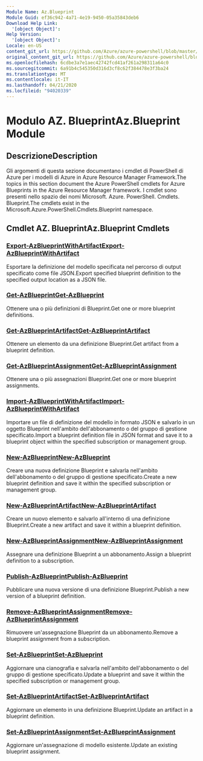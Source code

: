 ```yaml
---
Module Name: Az.Blueprint
Module Guid: ef36c942-4a71-4e19-9450-05a35843deb6
Download Help Link:
  '[object Object]': 
Help Version:
  '[object Object]': 
Locale: en-US
content_git_url: https://github.com/Azure/azure-powershell/blob/master/src/Blueprint/Blueprint/help/Az.Blueprint.md
original_content_git_url: https://github.com/Azure/azure-powershell/blob/master/src/Blueprint/Blueprint/help/Az.Blueprint.md
ms.openlocfilehash: 6cdbe3a7e1aec42742fcd41af261a298311a64c0
ms.sourcegitcommit: 6a91b4c545350d316d3cf8c62f384478e3f3ba24
ms.translationtype: MT
ms.contentlocale: it-IT
ms.lasthandoff: 04/21/2020
ms.locfileid: "94020339"
---
```

# <span data-ttu-id="3723b-101">Modulo AZ. Blueprint</span><span class="sxs-lookup"><span data-stu-id="3723b-101">Az.Blueprint Module</span></span>
## <span data-ttu-id="3723b-102">Descrizione</span><span class="sxs-lookup"><span data-stu-id="3723b-102">Description</span></span>
<span data-ttu-id="3723b-103">Gli argomenti di questa sezione documentano i cmdlet di PowerShell di Azure per i modelli di Azure in Azure Resource Manager Framework.</span><span class="sxs-lookup"><span data-stu-id="3723b-103">The topics in this section document the Azure PowerShell cmdlets for Azure Blueprints in the Azure Resource Manager framework.</span></span> <span data-ttu-id="3723b-104">I cmdlet sono presenti nello spazio dei nomi Microsoft. Azure. PowerShell. Cmdlets. Blueprint.</span><span class="sxs-lookup"><span data-stu-id="3723b-104">The cmdlets exist in the Microsoft.Azure.PowerShell.Cmdlets.Blueprint namespace.</span></span>

## <span data-ttu-id="3723b-105">Cmdlet AZ. Blueprint</span><span class="sxs-lookup"><span data-stu-id="3723b-105">Az.Blueprint Cmdlets</span></span>
### [<span data-ttu-id="3723b-106">Export-AzBlueprintWithArtifact</span><span class="sxs-lookup"><span data-stu-id="3723b-106">Export-AzBlueprintWithArtifact</span></span>](Export-AzBlueprintWithArtifact.md)
<span data-ttu-id="3723b-107">Esportare la definizione del modello specificata nel percorso di output specificato come file JSON.</span><span class="sxs-lookup"><span data-stu-id="3723b-107">Export specified blueprint definition to the specified output location as a JSON file.</span></span> 

### [<span data-ttu-id="3723b-108">Get-AzBlueprint</span><span class="sxs-lookup"><span data-stu-id="3723b-108">Get-AzBlueprint</span></span>](Get-AzBlueprint.md)
<span data-ttu-id="3723b-109">Ottenere una o più definizioni di Blueprint.</span><span class="sxs-lookup"><span data-stu-id="3723b-109">Get one or more blueprint definitions.</span></span>

### [<span data-ttu-id="3723b-110">Get-AzBlueprintArtifact</span><span class="sxs-lookup"><span data-stu-id="3723b-110">Get-AzBlueprintArtifact</span></span>](Get-AzBlueprintArtifact.md)
<span data-ttu-id="3723b-111">Ottenere un elemento da una definizione Blueprint.</span><span class="sxs-lookup"><span data-stu-id="3723b-111">Get artifact from a blueprint definition.</span></span>

### [<span data-ttu-id="3723b-112">Get-AzBlueprintAssignment</span><span class="sxs-lookup"><span data-stu-id="3723b-112">Get-AzBlueprintAssignment</span></span>](Get-AzBlueprintAssignment.md)
<span data-ttu-id="3723b-113">Ottenere una o più assegnazioni Blueprint.</span><span class="sxs-lookup"><span data-stu-id="3723b-113">Get one or more blueprint assignments.</span></span>

### [<span data-ttu-id="3723b-114">Import-AzBlueprintWithArtifact</span><span class="sxs-lookup"><span data-stu-id="3723b-114">Import-AzBlueprintWithArtifact</span></span>](Import-AzBlueprintWithArtifact.md)
<span data-ttu-id="3723b-115">Importare un file di definizione del modello in formato JSON e salvarlo in un oggetto Blueprint nell'ambito dell'abbonamento o del gruppo di gestione specificato.</span><span class="sxs-lookup"><span data-stu-id="3723b-115">Import a blueprint definition file in JSON format and save it to a blueprint object within the specified subscription or management group.</span></span>

### [<span data-ttu-id="3723b-116">New-AzBlueprint</span><span class="sxs-lookup"><span data-stu-id="3723b-116">New-AzBlueprint</span></span>](New-AzBlueprint.md)
<span data-ttu-id="3723b-117">Creare una nuova definizione Blueprint e salvarla nell'ambito dell'abbonamento o del gruppo di gestione specificato.</span><span class="sxs-lookup"><span data-stu-id="3723b-117">Create a new blueprint definition and save it within the specified subscription or management group.</span></span>

### [<span data-ttu-id="3723b-118">New-AzBlueprintArtifact</span><span class="sxs-lookup"><span data-stu-id="3723b-118">New-AzBlueprintArtifact</span></span>](New-AzBlueprintArtifact.md)
<span data-ttu-id="3723b-119">Creare un nuovo elemento e salvarlo all'interno di una definizione Blueprint.</span><span class="sxs-lookup"><span data-stu-id="3723b-119">Create a new artifact and save it within a blueprint definition.</span></span>

### [<span data-ttu-id="3723b-120">New-AzBlueprintAssignment</span><span class="sxs-lookup"><span data-stu-id="3723b-120">New-AzBlueprintAssignment</span></span>](New-AzBlueprintAssignment.md)
<span data-ttu-id="3723b-121">Assegnare una definizione Blueprint a un abbonamento.</span><span class="sxs-lookup"><span data-stu-id="3723b-121">Assign a blueprint definition to a subscription.</span></span>

### [<span data-ttu-id="3723b-122">Publish-AzBlueprint</span><span class="sxs-lookup"><span data-stu-id="3723b-122">Publish-AzBlueprint</span></span>](Publish-AzBlueprint.md)
<span data-ttu-id="3723b-123">Pubblicare una nuova versione di una definizione Blueprint.</span><span class="sxs-lookup"><span data-stu-id="3723b-123">Publish a new version of a blueprint definition.</span></span>

### [<span data-ttu-id="3723b-124">Remove-AzBlueprintAssignment</span><span class="sxs-lookup"><span data-stu-id="3723b-124">Remove-AzBlueprintAssignment</span></span>](Remove-AzBlueprintAssignment.md)
<span data-ttu-id="3723b-125">Rimuovere un'assegnazione Blueprint da un abbonamento.</span><span class="sxs-lookup"><span data-stu-id="3723b-125">Remove a blueprint assignment from a subscription.</span></span>

### [<span data-ttu-id="3723b-126">Set-AzBlueprint</span><span class="sxs-lookup"><span data-stu-id="3723b-126">Set-AzBlueprint</span></span>](Set-AzBlueprint.md)
<span data-ttu-id="3723b-127">Aggiornare una cianografia e salvarla nell'ambito dell'abbonamento o del gruppo di gestione specificato.</span><span class="sxs-lookup"><span data-stu-id="3723b-127">Update a blueprint and save it within the specified subscription or management group.</span></span>

### [<span data-ttu-id="3723b-128">Set-AzBlueprintArtifact</span><span class="sxs-lookup"><span data-stu-id="3723b-128">Set-AzBlueprintArtifact</span></span>](Set-AzBlueprintArtifact.md)
<span data-ttu-id="3723b-129">Aggiornare un elemento in una definizione Blueprint.</span><span class="sxs-lookup"><span data-stu-id="3723b-129">Update an artifact in a blueprint definition.</span></span>

### [<span data-ttu-id="3723b-130">Set-AzBlueprintAssignment</span><span class="sxs-lookup"><span data-stu-id="3723b-130">Set-AzBlueprintAssignment</span></span>](Set-AzBlueprintAssignment.md)
<span data-ttu-id="3723b-131">Aggiornare un'assegnazione di modello esistente.</span><span class="sxs-lookup"><span data-stu-id="3723b-131">Update an existing blueprint assignment.</span></span>


